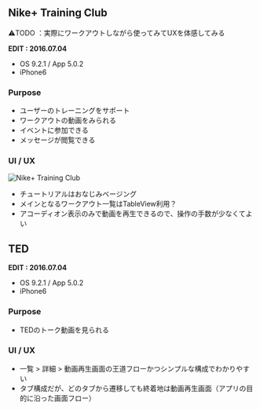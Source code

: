 
## Nike+ Training Club
⚠️TODO ：実際にワークアウトしながら使ってみてUXを体感してみる

**EDIT : 2016.07.04**
* OS 9.2.1 / App 5.0.2
* iPhone6

### Purpose
* ユーザーのトレーニングをサポート
* ワークアウトの動画をみられる
* イベントに参加できる
* メッセージが閲覧できる

### UI / UX  

![Nike+ Training Club](https://github.com/mafmoff/100Apps/blob/master/Resources/Images/Nike%2BTraining.gif)


* チュートリアルはおなじみベージング
* メインとなるワークアウト一覧はTableView利用？
* アコーディオン表示のみで動画を再生できるので、操作の手数が少なくてよい

## TED
**EDIT : 2016.07.04**
* OS 9.2.1 / App 5.0.2
* iPhone6

### Purpose
* TEDのトーク動画を見られる

### UI / UX  
* 一覧 > 詳細 > 動画再生画面の王道フローかつシンプルな構成でわかりやすい
* タブ構成だが、どのタブから遷移しても終着地は動画再生画面（アプリの目的に沿った画面フロー）
